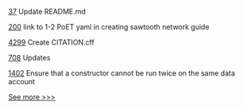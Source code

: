 
[37](https://github.com/hyperledger-labs/harmonia/pull/37) Update README.md

[200](https://github.com/hyperledger/sawtooth-docs/pull/200) link to 1-2 PoET yaml in creating sawtooth network guide

[4299](https://github.com/hyperledger/fabric/pull/4299) Create CITATION.cff

[708](https://github.com/hyperledger/fabric-private-chaincode/pull/708) Updates

[1402](https://github.com/hyperledger/solang/pull/1402) Ensure that a constructor cannot be run twice on the same data account


[See more >>>](https://start-here.hyperledger.org/pull-requests)
